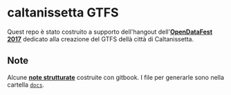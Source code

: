 # caltanissetta GTFS

Quest repo è stato costruito a supporto dell'hangout dell'[**OpenDataFest 2017**](http://opendatafest.it/) dedicato alla creazione del GTFS dellà città di Caltanissetta.

## Note

Alcune [**note strutturate**](https://opendatasicilia.gitbooks.io/caltanissettagtfs) costruite con gitbook. I file per generarle sono nella cartella  [`docs`](https://github.com/SiciliaHub/caltanissettaGTFS/tree/master/docs).



